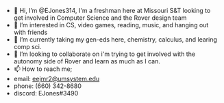 - 👋 Hi, I’m @EJones314, I'm a freshman here at Missouri S&T looking to get involved in Computer Science and the Rover design team
- 👀 I’m interested in CS, video games, reading, music, and hanging out with friends
- 🌱 I’m currently taking my gen-eds here, chemistry, calculus, and learing comp sci.
- 💞️ I’m looking to collaborate on i'm trying to get involved with the autonomy side of Rover and learn as much as I can.
- 📫 How to reach me;
- email: eejmr2@umsystem.edu
- phone: (660) 342-8680
- discord: EJones#3490

<!---
EJones314/EJones314 is a ✨ special ✨ repository because its `README.md` (this file) appears on your GitHub profile.
You can click the Preview link to take a look at your changes.
--->
